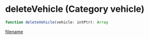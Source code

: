 # deleteVehicle (Category vehicle)

```js
function deleteVehicle(vehicle: intPtr): Array
```

[filename](deleteVehicle_m.md ':include')